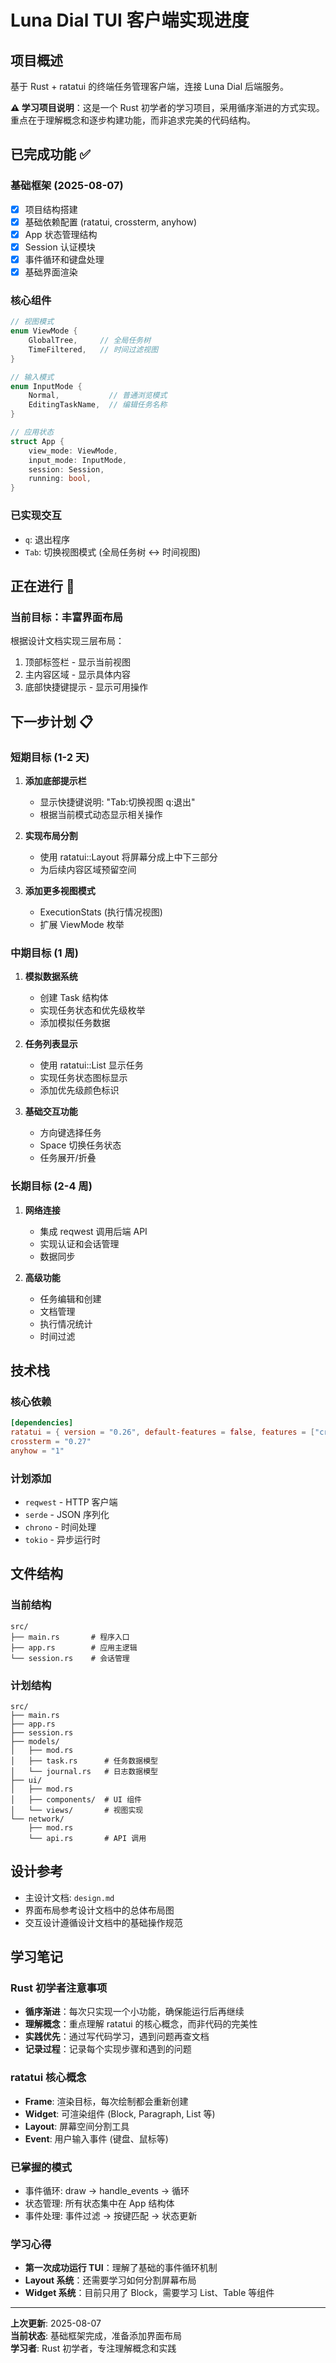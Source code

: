 # Luna Dial TUI 客户端实现进度

## 项目概述
基于 Rust + ratatui 的终端任务管理客户端，连接 Luna Dial 后端服务。

**⚠️ 学习项目说明**：这是一个 Rust 初学者的学习项目，采用循序渐进的方式实现。重点在于理解概念和逐步构建功能，而非追求完美的代码结构。

## 已完成功能 ✅

### 基础框架 (2025-08-07)
- [x] 项目结构搭建
- [x] 基础依赖配置 (ratatui, crossterm, anyhow)
- [x] App 状态管理结构
- [x] Session 认证模块
- [x] 事件循环和键盘处理
- [x] 基础界面渲染

### 核心组件
```rust
// 视图模式
enum ViewMode {
    GlobalTree,     // 全局任务树
    TimeFiltered,   // 时间过滤视图
}

// 输入模式
enum InputMode {
    Normal,           // 普通浏览模式
    EditingTaskName,  // 编辑任务名称
}

// 应用状态
struct App {
    view_mode: ViewMode,
    input_mode: InputMode,
    session: Session,
    running: bool,
}
```

### 已实现交互
- `q`: 退出程序
- `Tab`: 切换视图模式 (全局任务树 ↔ 时间视图)

## 正在进行 🚧

### 当前目标：丰富界面布局
根据设计文档实现三层布局：
1. 顶部标签栏 - 显示当前视图
2. 主内容区域 - 显示具体内容
3. 底部快捷键提示 - 显示可用操作

## 下一步计划 📋

### 短期目标 (1-2 天)
1. **添加底部提示栏**
   - 显示快捷键说明: "Tab:切换视图 q:退出"
   - 根据当前模式动态显示相关操作

2. **实现布局分割**
   - 使用 ratatui::Layout 将屏幕分成上中下三部分
   - 为后续内容区域预留空间

3. **添加更多视图模式**
   - ExecutionStats (执行情况视图)
   - 扩展 ViewMode 枚举

### 中期目标 (1 周)
1. **模拟数据系统**
   - 创建 Task 结构体
   - 实现任务状态和优先级枚举
   - 添加模拟任务数据

2. **任务列表显示**
   - 使用 ratatui::List 显示任务
   - 实现任务状态图标显示
   - 添加优先级颜色标识

3. **基础交互功能**
   - 方向键选择任务
   - Space 切换任务状态
   - 任务展开/折叠

### 长期目标 (2-4 周)
1. **网络连接**
   - 集成 reqwest 调用后端 API
   - 实现认证和会话管理
   - 数据同步

2. **高级功能**
   - 任务编辑和创建
   - 文档管理
   - 执行情况统计
   - 时间过滤

## 技术栈

### 核心依赖
```toml
[dependencies]
ratatui = { version = "0.26", default-features = false, features = ["crossterm"] }
crossterm = "0.27"
anyhow = "1"
```

### 计划添加
- `reqwest` - HTTP 客户端
- `serde` - JSON 序列化
- `chrono` - 时间处理
- `tokio` - 异步运行时

## 文件结构

### 当前结构
```
src/
├── main.rs       # 程序入口
├── app.rs        # 应用主逻辑
└── session.rs    # 会话管理
```

### 计划结构
```
src/
├── main.rs
├── app.rs
├── session.rs
├── models/
│   ├── mod.rs
│   ├── task.rs      # 任务数据模型
│   └── journal.rs   # 日志数据模型
├── ui/
│   ├── mod.rs
│   ├── components/  # UI 组件
│   └── views/       # 视图实现
└── network/
    ├── mod.rs
    └── api.rs       # API 调用
```

## 设计参考
- 主设计文档: `design.md`
- 界面布局参考设计文档中的总体布局图
- 交互设计遵循设计文档中的基础操作规范

## 学习笔记

### Rust 初学者注意事项
- **循序渐进**：每次只实现一个小功能，确保能运行后再继续
- **理解概念**：重点理解 ratatui 的核心概念，而非代码的完美性
- **实践优先**：通过写代码学习，遇到问题再查文档
- **记录过程**：记录每个实现步骤和遇到的问题

### ratatui 核心概念
- **Frame**: 渲染目标，每次绘制都会重新创建
- **Widget**: 可渲染组件 (Block, Paragraph, List 等)
- **Layout**: 屏幕空间分割工具
- **Event**: 用户输入事件 (键盘、鼠标等)

### 已掌握的模式
- 事件循环: draw → handle_events → 循环
- 状态管理: 所有状态集中在 App 结构体
- 事件处理: 事件过滤 → 按键匹配 → 状态更新

### 学习心得
- **第一次成功运行 TUI**：理解了基础的事件循环机制
- **Layout 系统**：还需要学习如何分割屏幕布局
- **Widget 系统**：目前只用了 Block，需要学习 List、Table 等组件

---

**上次更新**: 2025-08-07  
**当前状态**: 基础框架完成，准备添加界面布局  
**学习者**: Rust 初学者，专注理解概念和实践
